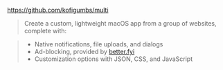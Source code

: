 https://github.com/kofigumbs/multi

> Create a custom, lightweight macOS app from a group of websites, complete with:

> -   Native notifications, file uploads, and dialogs
> -   Ad-blocking, provided by [better.fyi](https://better.fyi/)
> -   Customization options with JSON, CSS, and JavaScript
